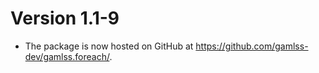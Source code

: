 # Version 1.1-9

* The package is now hosted on GitHub at
  <https://github.com/gamlss-dev/gamlss.foreach/>.
